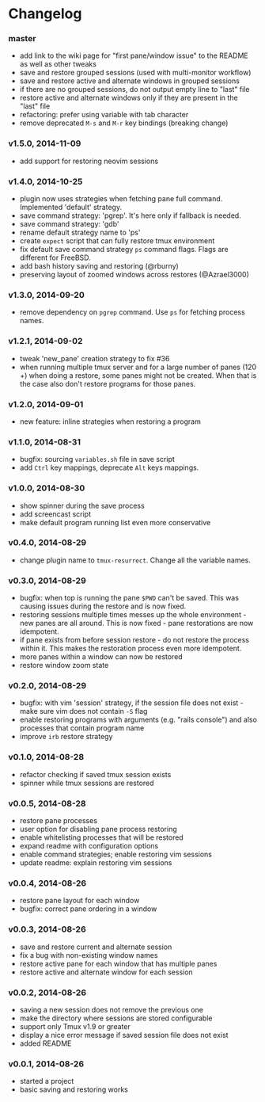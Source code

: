 # Changelog

### master
- add link to the wiki page for "first pane/window issue" to the README as well
  as other tweaks
- save and restore grouped sessions (used with multi-monitor workflow)
- save and restore active and alternate windows in grouped sessions
- if there are no grouped sessions, do not output empty line to "last" file
- restore active and alternate windows only if they are present in the "last" file
- refactoring: prefer using variable with tab character
- remove deprecated `M-s` and `M-r` key bindings (breaking change)

### v1.5.0, 2014-11-09
- add support for restoring neovim sessions

### v1.4.0, 2014-10-25
- plugin now uses strategies when fetching pane full command. Implemented
  'default' strategy.
- save command strategy: 'pgrep'. It's here only if fallback is needed.
- save command strategy: 'gdb'
- rename default strategy name to 'ps'
- create `expect` script that can fully restore tmux environment
- fix default save command strategy `ps` command flags. Flags are different for
  FreeBSD.
- add bash history saving and restoring (@rburny)
- preserving layout of zoomed windows across restores (@Azrael3000)

### v1.3.0, 2014-09-20
- remove dependency on `pgrep` command. Use `ps` for fetching process names.

### v1.2.1, 2014-09-02
- tweak 'new_pane' creation strategy to fix #36
- when running multiple tmux server and for a large number of panes (120 +) when
  doing a restore, some panes might not be created. When that is the case also
  don't restore programs for those panes.

### v1.2.0, 2014-09-01
- new feature: inline strategies when restoring a program

### v1.1.0, 2014-08-31
- bugfix: sourcing `variables.sh` file in save script
- add `Ctrl` key mappings, deprecate `Alt` keys mappings.

### v1.0.0, 2014-08-30
- show spinner during the save process
- add screencast script
- make default program running list even more conservative

### v0.4.0, 2014-08-29
- change plugin name to `tmux-resurrect`. Change all the variable names.

### v0.3.0, 2014-08-29
- bugfix: when top is running the pane `$PWD` can't be saved. This was causing
  issues during the restore and is now fixed.
- restoring sessions multiple times messes up the whole environment - new panes
  are all around. This is now fixed - pane restorations are now idempotent.
- if pane exists from before session restore - do not restore the process within
  it. This makes the restoration process even more idempotent.
- more panes within a window can now be restored
- restore window zoom state

### v0.2.0, 2014-08-29
- bugfix: with vim 'session' strategy, if the session file does not exist - make
  sure vim does not contain `-S` flag
- enable restoring programs with arguments (e.g. "rails console") and also
  processes that contain program name
- improve `irb` restore strategy

### v0.1.0, 2014-08-28
- refactor checking if saved tmux session exists
- spinner while tmux sessions are restored

### v0.0.5, 2014-08-28
- restore pane processes
- user option for disabling pane process restoring
- enable whitelisting processes that will be restored
- expand readme with configuration options
- enable command strategies; enable restoring vim sessions
- update readme: explain restoring vim sessions

### v0.0.4, 2014-08-26
- restore pane layout for each window
- bugfix: correct pane ordering in a window

### v0.0.3, 2014-08-26
- save and restore current and alternate session
- fix a bug with non-existing window names
- restore active pane for each window that has multiple panes
- restore active and alternate window for each session

### v0.0.2, 2014-08-26
- saving a new session does not remove the previous one
- make the directory where sessions are stored configurable
- support only Tmux v1.9 or greater
- display a nice error message if saved session file does not exist
- added README

### v0.0.1, 2014-08-26
- started a project
- basic saving and restoring works
